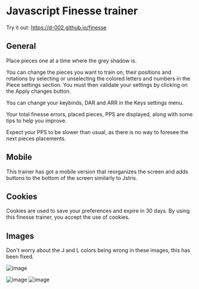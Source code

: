 # Javascript Finesse trainer

Try it out: https://d-002.github.io/finesse

## General

Place pieces one at a time where the grey shadow is.

You can change the pieces you want to train on, their positions and rotations by selecting or unselecting the colored letters and numbers in the Piece settings section. You must then validate your settings by clicking on the Apply changes button.

You can change your keybinds, DAR and ARR in the Keys settings menu.

Your total finesse errors, placed pieces, PPS are displayed, along with some tips to help you improve.

Expect your PPS to be slower than usual, as there is no way to foresee the next pieces placements.

## Mobile

This trainer has got a mobile version that reorganizes the screen and adds buttons to the bottom of the screen similarly to Jstris.

## Cookies

Cookies are used to save your preferences and expire in 30 days. By using this finesse trainer, you accept the use of cookies.

## Images

Don't worry about the J and L colors being wrong in these images, this has been fixed.

![image](https://user-images.githubusercontent.com/69427207/187068836-4f6e3080-2278-49e8-a99a-a3285e98faef.png)

![image](https://user-images.githubusercontent.com/69427207/187068840-002594b0-ae7f-4860-948d-70ab5a0e9009.png) ![image](https://user-images.githubusercontent.com/69427207/187068854-0442cbd4-83d0-4683-9943-8a78103274f4.png)
